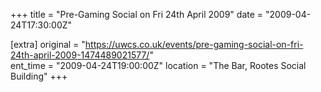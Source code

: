 +++
title = "Pre-Gaming Social on Fri 24th April 2009"
date = "2009-04-24T17:30:00Z"

[extra]
original = "https://uwcs.co.uk/events/pre-gaming-social-on-fri-24th-april-2009-1474489021577/"    
ent_time = "2009-04-24T19:00:00Z"
location = "The Bar, Rootes Social Building"
+++



